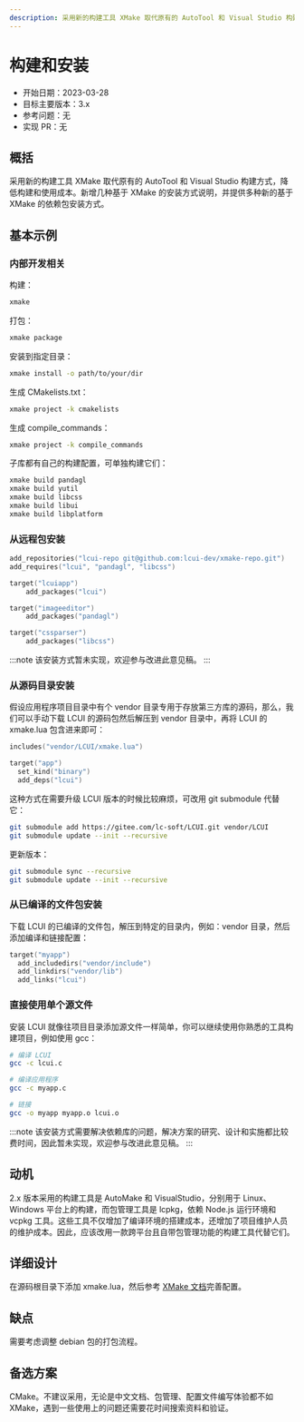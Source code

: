 ```yaml
---
description: 采用新的构建工具 XMake 取代原有的 AutoTool 和 Visual Studio 构建方式，降低构建和使用成本。新增几种基于 XMake 的安装方式说明，并提供多种新的基于 XMake 的依赖包安装方式。
---
```


# 构建和安装

- 开始日期：2023-03-28
- 目标主要版本：3.x
- 参考问题：无
- 实现 PR：无

## 概括

采用新的构建工具 XMake 取代原有的 AutoTool 和 Visual Studio 构建方式，降低构建和使用成本。新增几种基于 XMake 的安装方式说明，并提供多种新的基于 XMake 的依赖包安装方式。

## 基本示例

### 内部开发相关

构建：

```sh
xmake
```

打包：

```sh
xmake package
```

安装到指定目录：

```sh
xmake install -o path/to/your/dir
```

生成 CMakelists.txt：

```sh
xmake project -k cmakelists
```

生成 compile_commands：

```sh
xmake project -k compile_commands
```

子库都有自己的构建配置，可单独构建它们：

```sh
xmake build pandagl
xmake build yutil
xmake build libcss
xmake build libui
xmake build libplatform
```

### 从远程包安装

```lua title=xmake.lua
add_repositories("lcui-repo git@github.com:lcui-dev/xmake-repo.git")
add_requires("lcui", "pandagl", "libcss")

target("lcuiapp")
    add_packages("lcui")

target("imageeditor")
    add_packages("pandagl")

target("cssparser")
    add_packages("libcss")
```

:::note
该安装方式暂未实现，欢迎参与改进此意见稿。
:::

### 从源码目录安装

假设应用程序项目目录中有个 vendor 目录专用于存放第三方库的源码，那么，我们可以手动下载 LCUI 的源码包然后解压到 vendor 目录中，再将 LCUI 的 xmake.lua 包含进来即可：

```lua title=xmake.lua
includes("vendor/LCUI/xmake.lua")

target("app")
  set_kind("binary")
  add_deps("lcui")
```

这种方式在需要升级 LCUI 版本的时候比较麻烦，可改用 git submodule 代替它：

```sh
git submodule add https://gitee.com/lc-soft/LCUI.git vendor/LCUI
git submodule update --init --recursive
```

更新版本：

```sh
git submodule sync --recursive
git submodule update --init --recursive
```

### 从已编译的文件包安装

下载 LCUI 的已编译的文件包，解压到特定的目录内，例如：vendor 目录，然后添加编译和链接配置：

```lua title=xmake.lua
target("myapp")
  add_includedirs("vendor/include")
  add_linkdirs("vendor/lib")
  add_links("lcui")
```

### 直接使用单个源文件

安装 LCUI 就像往项目目录添加源文件一样简单，你可以继续使用你熟悉的工具构建项目，例如使用 gcc：

```sh
# 编译 LCUI
gcc -c lcui.c

# 编译应用程序
gcc -c myapp.c

# 链接
gcc -o myapp myapp.o lcui.o
```

:::note
该安装方式需要解决依赖库的问题，解决方案的研究、设计和实施都比较费时间，因此暂未实现，欢迎参与改进此意见稿。
:::

## 动机

2.x 版本采用的构建工具是 AutoMake 和 VisualStudio，分别用于 Linux、Windows 平台上的构建，而包管理工具是 lcpkg，依赖 Node.js 运行环境和 vcpkg 工具。这些工具不仅增加了编译环境的搭建成本，还增加了项目维护人员的维护成本。因此，应该改用一款跨平台且自带包管理功能的构建工具代替它们。

## 详细设计

在源码根目录下添加 xmake.lua，然后参考 [XMake 文档](https://xmake.io/)完善配置。

## 缺点

需要考虑调整 debian 包的打包流程。

## 备选方案

CMake。不建议采用，无论是中文文档、包管理、配置文件编写体验都不如 XMake，遇到一些使用上的问题还需要花时间搜索资料和验证。
